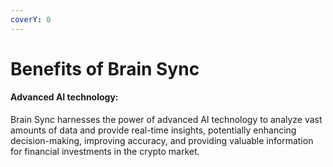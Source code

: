 ```yaml
---
coverY: 0
---
```


# Benefits of Brain Sync

#### Advanced AI technology:

Brain Sync harnesses the power of advanced AI technology to analyze vast amounts of data and provide real-time insights, potentially enhancing decision-making, improving accuracy, and providing valuable information for financial investments in the crypto market.
